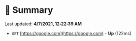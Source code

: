# 📖 Summary
Last updated: **4/7/2021, 12:22:39 AM**

- `GET` [https://google.com](https://google.com) - **Up** (122ms)
